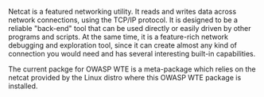 Netcat is a featured networking utility. It reads and writes data across network connections, using the TCP/IP protocol. It is designed to be a reliable "back-end" tool that can be used directly or easily driven by other programs and scripts. At the same time, it is a feature-rich network debugging and exploration tool, since it can create almost any kind of connection you would need and has several interesting built-in capabilities. 

The current packge for OWASP WTE is a meta-package which relies on the netcat provided by the Linux distro where this OWASP WTE package is installed. 
